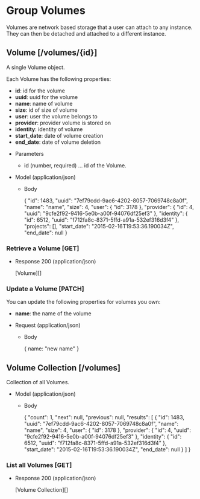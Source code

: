 # Group Volumes
Volumes are network based storage that a user can attach to any instance.  They can then be detached and attached to a
 different instance.

## Volume [/volumes/{id}]
A single Volume object.

Each Volume has the following properties:

- **id**: id for the volume
- **uuid**: uuid for the volume
- **name**: name of volume
- **size**: id of size of volume
- **user**: user the volume belongs to
- **provider**: provider volume is stored on
- **identity**: identity of volume
- **start_date**: date of volume creation
- **end_date**: date of volume deletion

+ Parameters
    + id (number, required) ... id of the Volume.
    
+ Model (application/json)

    + Body
    
        {
            "id": 1483,
            "uuid": "7ef79cdd-9ac6-4202-8057-7069748c8a0f",
            "name": "name",
            "size": 4,
            "user": {
                "id": 3178
            },
            "provider": {
                "id": 4,
                "uuid": "9cfe2f92-9416-5e0b-a00f-94076df25ef3"
            },
            "identity": {
                "id": 6512,
                "uuid": "f712fa8c-8371-5ffd-a91a-532ef316d3f4"
            },
            "projects": [],
            "start_date": "2015-02-16T19:53:36.190034Z",
            "end_date": null
        }


### Retrieve a Volume [GET]
+ Response 200 (application/json)

    [Volume][]

### Update a Volume [PATCH]
You can update the following properties for volumes you own:
- **name**: the name of the volume

+ Request (application/json)

    + Body
    
        {
            name: "new name"
        }


## Volume Collection [/volumes]
Collection of all Volumes.
    
+ Model (application/json)

    + Body
    
        {
            "count": 1,
            "next": null,
            "previous": null,
            "results": [
                {
                    "id": 1483,
                    "uuid": "7ef79cdd-9ac6-4202-8057-7069748c8a0f",
                    "name": "name",
                    "size": 4,
                    "user": {
                        "id": 3178
                    },
                    "provider": {
                        "id": 4,
                        "uuid": "9cfe2f92-9416-5e0b-a00f-94076df25ef3"
                    },
                    "identity": {
                        "id": 6512,
                        "uuid": "f712fa8c-8371-5ffd-a91a-532ef316d3f4"
                    },
                    "start_date": "2015-02-16T19:53:36.190034Z",
                    "end_date": null
                }
            ]
        }
    
### List all Volumes [GET]
+ Response 200 (application/json)

    [Volume Collection][]
